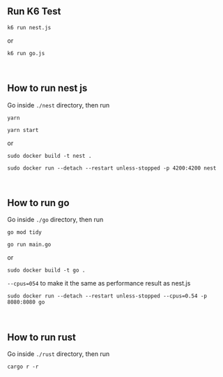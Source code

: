 ## Run K6 Test
```
k6 run nest.js
```

or 

```
k6 run go.js
```

</br>

## How to run nest js

Go inside `./nest` directory, then run

```
yarn
```

```
yarn start
```

or

```
sudo docker build -t nest .
```

```
sudo docker run --detach --restart unless-stopped -p 4200:4200 nest
```

</br>


## How to run go

Go inside `./go` directory, then run

```
go mod tidy
```

```
go run main.go
```

or 

```
sudo docker build -t go .
```

`--cpus=054` to make it the same as performance result as nest.js

```
sudo docker run --detach --restart unless-stopped --cpus=0.54 -p 8080:8080 go
```

</br>

## How to run rust

Go inside `./rust` directory, then run

```
cargo r -r
```
